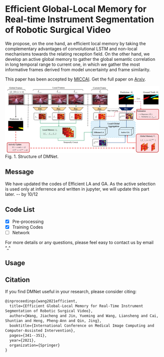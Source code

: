 # Efficient Global-Local Memory for Real-time Instrument Segmentation of Robotic Surgical Video
We propose, on the one hand, an efficient local memory by taking the complementary advantages of convolutional LSTM and non-local mechanisms towards the relating reception field. On the other hand, we develop an active global memory to gather the global semantic correlation in long temporal range to current one, in which we gather the most informative frames derived from model uncertainty and frame similarity. 

This paper has been accepted by [MICCAI](https://link.springer.com/chapter/10.1007/978-3-030-87202-1_33).
Get the full paper on [Arxiv](https://arxiv.org/abs/2109.13593).

![bat](./framework.jpg)
Fig. 1. Structure of DMNet.

## Message
We have updated the codes of Efficient LA and GA. As the active selection is used only at inferrence and written in jupyter, we will update this part later. -- by 10/12


## Code List

- [x] Pre-processing
- [x] Training Codes
- [ ] Network

For more details or any questions, please feel easy to contact us by email ^\_^

## Usage


## Citation
If you find DMNet useful in your research, please consider citing:

```
@inproceedings{wang2021efficient,
  title={Efficient Global-Local Memory for Real-Time Instrument Segmentation of Robotic Surgical Video},
  author={Wang, Jiacheng and Jin, Yueming and Wang, Liansheng and Cai, Shuntian and Heng, Pheng-Ann and Qin, Jing},
  booktitle={International Conference on Medical Image Computing and Computer-Assisted Intervention},
  pages={341--351},
  year={2021},
  organization={Springer}
}
```

